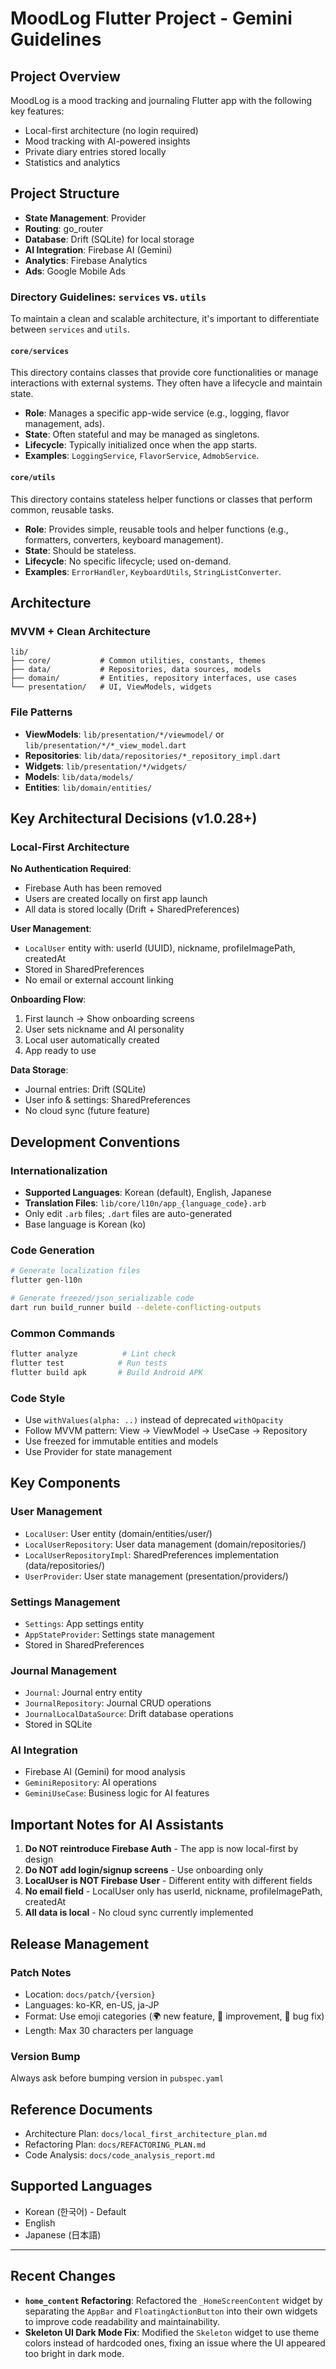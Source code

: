 # MoodLog Flutter Project - Gemini Guidelines

## Project Overview

MoodLog is a mood tracking and journaling Flutter app with the following key features:
- Local-first architecture (no login required)
- Mood tracking with AI-powered insights
- Private diary entries stored locally
- Statistics and analytics

## Project Structure

- **State Management**: Provider
- **Routing**: go_router
- **Database**: Drift (SQLite) for local storage
- **AI Integration**: Firebase AI (Gemini)
- **Analytics**: Firebase Analytics
- **Ads**: Google Mobile Ads

### Directory Guidelines: `services` vs. `utils`

To maintain a clean and scalable architecture, it's important to differentiate between `services` and `utils`.

#### `core/services`
This directory contains classes that provide core functionalities or manage interactions with external systems. They often have a lifecycle and maintain state.

- **Role**: Manages a specific app-wide service (e.g., logging, flavor management, ads).
- **State**: Often stateful and may be managed as singletons.
- **Lifecycle**: Typically initialized once when the app starts.
- **Examples**: `LoggingService`, `FlavorService`, `AdmobService`.

#### `core/utils`
This directory contains stateless helper functions or classes that perform common, reusable tasks.

- **Role**: Provides simple, reusable tools and helper functions (e.g., formatters, converters, keyboard management).
- **State**: Should be stateless.
- **Lifecycle**: No specific lifecycle; used on-demand.
- **Examples**: `ErrorHandler`, `KeyboardUtils`, `StringListConverter`.

## Architecture

### MVVM + Clean Architecture

```
lib/
├── core/           # Common utilities, constants, themes
├── data/           # Repositories, data sources, models
├── domain/         # Entities, repository interfaces, use cases
└── presentation/   # UI, ViewModels, widgets
```

### File Patterns

- **ViewModels**: `lib/presentation/*/viewmodel/` or `lib/presentation/*/*_view_model.dart`
- **Repositories**: `lib/data/repositories/*_repository_impl.dart`
- **Widgets**: `lib/presentation/*/widgets/`
- **Models**: `lib/data/models/`
- **Entities**: `lib/domain/entities/`

## Key Architectural Decisions (v1.0.28+)

### Local-First Architecture

**No Authentication Required**:
- Firebase Auth has been removed
- Users are created locally on first app launch
- All data is stored locally (Drift + SharedPreferences)

**User Management**:
- `LocalUser` entity with: userId (UUID), nickname, profileImagePath, createdAt
- Stored in SharedPreferences
- No email or external account linking

**Onboarding Flow**:
1. First launch → Show onboarding screens
2. User sets nickname and AI personality
3. Local user automatically created
4. App ready to use

**Data Storage**:
- Journal entries: Drift (SQLite)
- User info & settings: SharedPreferences
- No cloud sync (future feature)

## Development Conventions

### Internationalization

- **Supported Languages**: Korean (default), English, Japanese
- **Translation Files**: `lib/core/l10n/app_{language_code}.arb`
- Only edit `.arb` files; `.dart` files are auto-generated
- Base language is Korean (ko)

### Code Generation

```bash
# Generate localization files
flutter gen-l10n

# Generate freezed/json_serializable code
dart run build_runner build --delete-conflicting-outputs
```

### Common Commands

```bash
flutter analyze          # Lint check
flutter test            # Run tests
flutter build apk       # Build Android APK
```

### Code Style

- Use `withValues(alpha: ..)` instead of deprecated `withOpacity`
- Follow MVVM pattern: View → ViewModel → UseCase → Repository
- Use freezed for immutable entities and models
- Use Provider for state management

## Key Components

### User Management
- `LocalUser`: User entity (domain/entities/user/)
- `LocalUserRepository`: User data management (domain/repositories/)
- `LocalUserRepositoryImpl`: SharedPreferences implementation (data/repositories/)
- `UserProvider`: User state management (presentation/providers/)

### Settings Management
- `Settings`: App settings entity
- `AppStateProvider`: Settings state management
- Stored in SharedPreferences

### Journal Management
- `Journal`: Journal entry entity
- `JournalRepository`: Journal CRUD operations
- `JournalLocalDataSource`: Drift database operations
- Stored in SQLite

### AI Integration
- Firebase AI (Gemini) for mood analysis
- `GeminiRepository`: AI operations
- `GeminiUseCase`: Business logic for AI features

## Important Notes for AI Assistants

1. **Do NOT reintroduce Firebase Auth** - The app is now local-first by design
2. **Do NOT add login/signup screens** - Use onboarding only
3. **LocalUser is NOT Firebase User** - Different entity with different fields
4. **No email field** - LocalUser only has userId, nickname, profileImagePath, createdAt
5. **All data is local** - No cloud sync currently implemented

## Release Management

### Patch Notes

- Location: `docs/patch/{version}`
- Languages: ko-KR, en-US, ja-JP
- Format: Use emoji categories (🌍 new feature, 🎨 improvement, 🔧 bug fix)
- Length: Max 30 characters per language

### Version Bump

Always ask before bumping version in `pubspec.yaml`

## Reference Documents

- Architecture Plan: `docs/local_first_architecture_plan.md`
- Refactoring Plan: `docs/REFACTORING_PLAN.md`
- Code Analysis: `docs/code_analysis_report.md`

## Supported Languages

- Korean (한국어) - Default
- English
- Japanese (日本語)

---

## Recent Changes

- **`home_content` Refactoring**: Refactored the `_HomeScreenContent` widget by separating the `AppBar` and `FloatingActionButton` into their own widgets to improve code readability and maintainability.
- **Skeleton UI Dark Mode Fix**: Modified the `Skeleton` widget to use theme colors instead of hardcoded ones, fixing an issue where the UI appeared too bright in dark mode.
